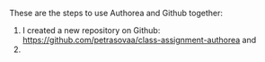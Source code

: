 These are the steps to use Authorea and Github together:

1. I created a new repository on Github:
https://github.com/petrasovaa/class-assignment-authorea and 
1. 
